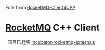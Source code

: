 Fork from [RocketMQ-Client4CPP](https://github.com/NDPMediaCorp/RocketMQ-Client4CPP)

[RocketMQ](https://github.com/alibaba/RocketMQ) C++ Client
===================
 
项目已迁移 [incubator-rocketmq-externals](https://github.com/apache/incubator-rocketmq-externals/tree/master/rocketmq-client4cpp)
 
